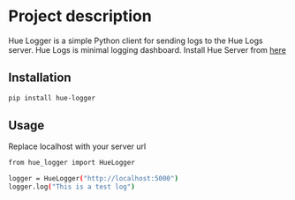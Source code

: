 # Project description
Hue Logger is a simple Python client for sending logs to the Hue Logs server. Hue Logs is minimal logging dashboard.
Install Hue Server from [here](https://github.com/singh47/huelogs/)

## Installation
```bash
pip install hue-logger
```

## Usage

Replace localhost with your server url

```bash
from hue_logger import HueLogger

logger = HueLogger("http://localhost:5000")
logger.log("This is a test log")
```